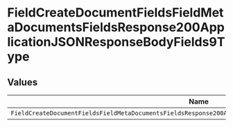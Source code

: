 # FieldCreateDocumentFieldsFieldMetaDocumentsFieldsResponse200ApplicationJSONResponseBodyFields9Type


## Values

| Name                                                                                                         | Value                                                                                                        |
| ------------------------------------------------------------------------------------------------------------ | ------------------------------------------------------------------------------------------------------------ |
| `FieldCreateDocumentFieldsFieldMetaDocumentsFieldsResponse200ApplicationJSONResponseBodyFields9TypeDropdown` | dropdown                                                                                                     |